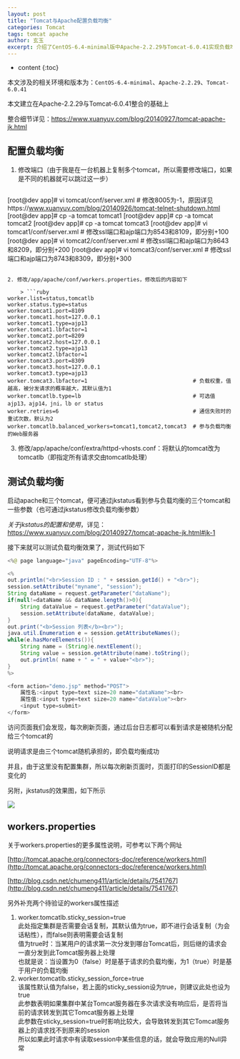 ```yaml
---
layout: post
title: "Tomcat与Apache配置负载均衡"
categories: Tomcat
tags: tomcat apache
author: 玄玉
excerpt: 介绍了CentOS-6.4-minimal版中Apache-2.2.29与Tomcat-6.0.41实现负载均衡的配置、以及验证的方法。
---
```


* content
{:toc}


本文涉及的相关环境和版本为：`CentOS-6.4-minimal`、`Apache-2.2.29`、`Tomcat-6.0.41`

本文建立在Apache-2.2.29与Tomcat-6.0.41整合的基础上

整合细节详见：<https://www.xuanyuv.com/blog/20140927/tomcat-apache-jk.html>

## 配置负载均衡

1. 修改端口（由于我是在一台机器上复制多个tomcat，所以需要修改端口，如果是不同的机器就可以跳过这一步）

    > ```sh
[root@dev app]# vi tomcat/conf/server.xml  # 修改8005为-1，原因详见https://www.xuanyuv.com/blog/20140926/tomcat-telnet-shutdown.html
[root@dev app]# cp -a tomcat tomcat1
[root@dev app]# cp -a tomcat tomcat2
[root@dev app]# cp -a tomcat tomcat3
[root@dev app]# vi tomcat1/conf/server.xml # 修改ssl端口和ajp端口为8543和8109，即分别+100
[root@dev app]# vi tomcat2/conf/server.xml # 修改ssl端口和ajp端口为8643和8209，即分别+200
[root@dev app]# vi tomcat3/conf/server.xml # 修改ssl端口和ajp端口为8743和8309，即分别+300
```

2. 修改/app/apache/conf/workers.properties，修改后的内容如下

    > ```ruby
worker.list=status,tomcatlb
worker.status.type=status
worker.tomcat1.port=8109
worker.tomcat1.host=127.0.0.1
worker.tomcat1.type=ajp13
worker.tomcat1.lbfactor=1
worker.tomcat2.port=8209
worker.tomcat2.host=127.0.0.1
worker.tomcat2.type=ajp13
worker.tomcat2.lbfactor=1
worker.tomcat3.port=8309
worker.tomcat3.host=127.0.0.1
worker.tomcat3.type=ajp13
worker.tomcat3.lbfactor=1                                 # 负载权重，值越高，被分发请求的概率越大，其默认值为1
worker.tomcatlb.type=lb                                   # 可选值ajp13，ajp14，jni，lb or status
worker.retries=6                                          # 通信失败时的重试次数，默认为2
worker.tomcatlb.balanced_workers=tomcat1,tomcat2,tomcat3  # 参与负载均衡的Web服务器
```

3. 修改/app/apache/conf/extra/httpd-vhosts.conf：将默认的tomcat改为tomcatlb（即指定所有请求交由tomcatlb处理）

## 测试负载均衡

启动apache和三个tomcat，便可通过jkstatus看到参与负载均衡的三个tomcat和一些参数（也可通过jkstatus修改负载均衡参数）

*关于jkstatus的配置和使用*，详见：<https://www.xuanyuv.com/blog/20140927/tomcat-apache-jk.html#jk-1>

接下来就可以测试负载均衡效果了，测试代码如下

```java
<%@ page language="java" pageEncoding="UTF-8"%>

<%
out.println("<br>Session ID : " + session.getId() + "<br>");
session.setAttribute("myname", "session");
String dataName = request.getParameter("dataName");
if(null!=dataName && dataName.length()>0){
    String dataValue = request.getParameter("dataValue");
    session.setAttribute(dataName, dataValue);
}
out.print("<b>Session 列表</b><br>");
java.util.Enumeration e = session.getAttributeNames();
while(e.hasMoreElements()){
    String name = (String)e.nextElement();
    String value = session.getAttribute(name).toString();
    out.println( name + " = " + value+"<br>");
}
%>

<form action="demo.jsp" method="POST">
    属性名:<input type=text size=20 name="dataName"><br>
    属性值:<input type=text size=20 name="dataValue"><br>
    <input type=submit>
</form>
```

访问页面我们会发现，每次刷新页面，通过后台日志都可以看到请求是被随机分配给三个tomcat的

说明请求是由三个tomcat随机承担的，即负载均衡成功

并且，由于这里没有配置集群，所以每次刷新页面时，页面打印的SessionID都是变化的

另附，jkstatus的效果图，如下所示

![](https://ae01.alicdn.com/kf/U25b231b8cf904ec2ba591bdc122cff16s.png)

## workers.properties

关于workers.properties的更多属性说明，可参考以下两个网址

[http://tomcat.apache.org/connectors-doc/reference/workers.html](http://tomcat.apache.org/connectors-doc/reference/workers.html)

[http://blog.csdn.net/chumeng411/article/details/7541767](http://blog.csdn.net/chumeng411/article/details/7541767)

另外补充两个待验证的workers属性描述

1. worker.tomcatlb.sticky_session=true<br>
   此处指定集群是否需要会话复制，其默认值为true，即不进行会话复制（为会话粘性），而false则表明需要会话复制<br>
   值为true时：当某用户的请求第一次分发到哪台Tomcat后，则后继的请求会一直分发到此Tomcat服务器上处理<br>
   也就是说：当设置为0（false）时是基于请求的负载均衡，为1（true）时是基于用户的负载均衡
2. worker.tomcatlb.sticky_session_force=true<br>
   该属性默认值为false，若上面的sticky_session设为true，则建议此处也设为true<br>
   此参数表明如果集群中某台Tomcat服务器在多次请求没有响应后，是否将当前的请求转发到其它Tomcat服务器上处理<br>
   此参数在sticky_session=true时影响比较大，会导致转发到其它Tomcat服务器上的请求找不到原来的session<br>
   所以如果此时请求中有读取session中某些信息的话，就会导致应用的Null异常